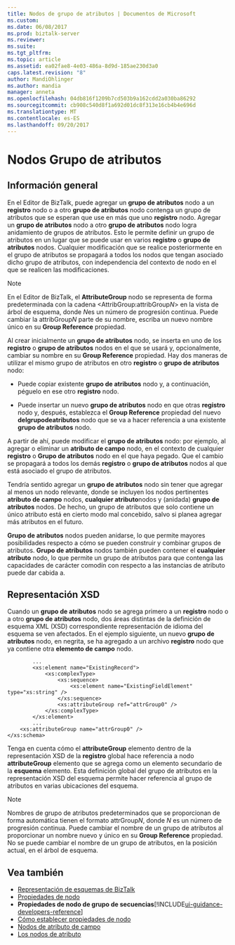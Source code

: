 ```yaml
---
title: Nodos de grupo de atributos | Documentos de Microsoft
ms.custom: 
ms.date: 06/08/2017
ms.prod: biztalk-server
ms.reviewer: 
ms.suite: 
ms.tgt_pltfrm: 
ms.topic: article
ms.assetid: ea02fae8-4e03-486a-8d9d-185ae230d3a0
caps.latest.revision: "8"
author: MandiOhlinger
ms.author: mandia
manager: anneta
ms.openlocfilehash: 04db816f1209b7cd503b9a162cdd2a030ba86292
ms.sourcegitcommit: cb908c540d8f1a692d01dc8f313e16cb4b4e696d
ms.translationtype: MT
ms.contentlocale: es-ES
ms.lasthandoff: 09/20/2017
---
```

# <a name="attribute-group-nodes"></a>Nodos Grupo de atributos

## <a name="overview"></a>Información general
En el Editor de BizTalk, puede agregar un **grupo de atributos** nodo a un **registro** nodo o a otro **grupo de atributos** nodo contenga un grupo de atributos que se esperan que use en más que uno **registro** nodo. Agregar un **grupo de atributos** nodo a otro **grupo de atributos** nodo logra anidamiento de grupos de atributos. Esto le permite definir un grupo de atributos en un lugar que se puede usar en varios **registro** o **grupo de atributos** nodos. Cualquier modificación que se realice posteriormente en el grupo de atributos se propagará a todos los nodos que tengan asociado dicho grupo de atributos, con independencia del contexto de nodo en el que se realicen las modificaciones.  
  
> [!NOTE]
>  En el Editor de BizTalk, el **AttributeGroup** nodo se representa de forma predeterminada con la cadena \<AttribGroup:attribGroup*N*> en la vista de árbol de esquema, donde *N*es un número de progresión continua. Puede cambiar la attribGroup*N* parte de su nombre, escriba un nuevo nombre único en su **Group Reference** propiedad.  
  
 Al crear inicialmente un **grupo de atributos** nodo, se inserta en uno de los **registro** o **grupo de atributos** nodos en el que se usará y, opcionalmente, cambiar su nombre en su **Group Reference** propiedad. Hay dos maneras de utilizar el mismo grupo de atributos en otro **registro** o **grupo de atributos** nodo:  
  
-   Puede copiar existente **grupo de atributos** nodo y, a continuación, péguelo en ese otro **registro** nodo.  
  
-   Puede insertar un nuevo **grupo de atributos** nodo en que otras **registro** nodo y, después, establezca el **Group Reference** propiedad del nuevo **delgrupodeatributos** nodo que se va a hacer referencia a una existente **grupo de atributos** nodo.  
  
 A partir de ahí, puede modificar el **grupo de atributos** nodo: por ejemplo, al agregar o eliminar un **atributo de campo** nodo, en el contexto de cualquier **registro** o  **Grupo de atributos** nodo en el que haya pegado. Que el cambio se propagará a todos los demás **registro** o **grupo de atributos** nodos al que está asociado el grupo de atributos.  
  
 Tendría sentido agregar un **grupo de atributos** nodo sin tener que agregar al menos un nodo relevante, donde se incluyen los nodos pertinentes **atributo de campo** nodos, **cualquier atributo**nodos y (anidada) **grupo de atributos** nodos. De hecho, un grupo de atributos que solo contiene un único atributo está en cierto modo mal concebido, salvo si planea agregar más atributos en el futuro.  
  
 **Grupo de atributos** nodos pueden anidarse, lo que permite mayores posibilidades respecto a cómo se pueden construir y combinar grupos de atributos. **Grupo de atributos** nodos también pueden contener el **cualquier atributo** nodo, lo que permite un grupo de atributos para que contenga las capacidades de carácter comodín con respecto a las instancias de atributo puede dar cabida a.  
  
## <a name="xsd-representation"></a>Representación XSD  
 Cuando un **grupo de atributos** nodo se agrega primero a un **registro** nodo o a otro **grupo de atributos** nodo, dos áreas distintas de la definición de esquema XML (XSD) correspondiente representación de idioma del esquema se ven afectados. En el ejemplo siguiente, un nuevo **grupo de atributos** nodo, en negrita, se ha agregado a un archivo **registro** nodo que ya contiene otra **elemento de campo** nodo.  
  
```  
        ...  
        <xs:element name="ExistingRecord">  
            <xs:complexType>  
                <xs:sequence>  
                    <xs:element name="ExistingFieldElement" type="xs:string" />  
                </xs:sequence>  
                <xs:attributeGroup ref="attrGroup0" />  
            </xs:complexType>  
        </xs:element>  
        ...   
    <xs:attributeGroup name="attrGroup0" />  
</xs:schema>  
```  
  
 Tenga en cuenta cómo el **attributeGroup** elemento dentro de la representación XSD de la **registro** global hace referencia a nodo **attributeGroup** elemento que se agrega como un elemento secundario de la **esquema** elemento. Esta definición global del grupo de atributos en la representación XSD del esquema permite hacer referencia al grupo de atributos en varias ubicaciones del esquema.  
  
> [!NOTE]
>  Nombres de grupo de atributos predeterminados que se proporcionan de forma automática tienen el formato attrGroup*N*, donde *N* es un número de progresión continua. Puede cambiar el nombre de un grupo de atributos al proporcionar un nombre nuevo y único en su **Group Reference** propiedad. No se puede cambiar el nombre de un grupo de atributos, en la posición actual, en el árbol de esquema.  
  
## <a name="see-also"></a>Vea también  
-  [Representación de esquemas de BizTalk](../core/biztalk-representation-of-schemas.md)   
-  [Propiedades de nodo](../core/node-properties.md)   
-  **Propiedades de nodo de grupo de secuencias**[!INCLUDE[ui-guidance-developers-reference](../includes/ui-guidance-developers-reference.md)]  
-  [Cómo establecer propiedades de nodo](../core/how-to-set-node-properties.md)   
-  [Nodos de atributo de campo](../core/field-attribute-nodes.md)   
-  [Los nodos de atributo](../core/any-attribute-nodes.md)